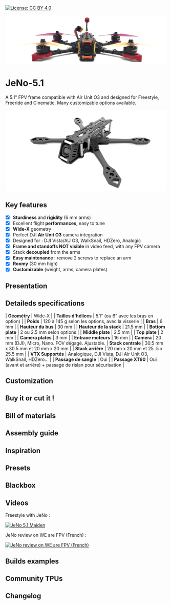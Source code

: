 [![License: CC BY 4.0](https://img.shields.io/badge/License-CC_BY_4.0-lightgrey.svg)](https://creativecommons.org/licenses/by/4.0/)

![](./images/JeNo_front.jpg)

# JeNo-5.1
A 5.1" FPV frame compatible with Air Unit O3 and designed for Freestyle, Freeride and Cinematic. Many customizable options available.

![](./images/JeNo_3d_classic.jpg)

## Key features
- [x] **Sturdiness** and **rigidity** (6 mm arms)
- [x] Excellent flight **performances**, easy to tune
- [x] **Wide-X** geometry
- [x] Perfect DJI **Air Unit O3** camera integration
- [x] Designed for : DJI Vista/AU O3, WalkSnail, HDZero, Analogic
- [x] **Frame and standoffs NOT visible** in video feed, with any FPV camera
- [x] Stack **decoupled** from the arms
- [x] **Easy maintenance** : remove 2 screws to replace an arm
- [x] **Roomy** (30 mm high)
- [x] **Customizable** (weight, arms, camera plates)

## Presentation


## Detaileds specifications


 | **Géométry** | Wide-X | 
 | **Tailles d'hélices** | 5.1" (ou 6" avec les bras en option) | 
 | **Poids** | 120 à 145 g selon les options, avec la visserie | 
 | **Bras** | 6 mm | 
 | **Hauteur du bus** | 30 mm | 
 | **Hauteur de la stack** | 21.5 mm | 
 | **Bottom plate** | 2 ou 2.5 mm selon options | 
 | **Middle plate** | 2.5 mm | 
 | **Top plate** | 2 mm | 
 | **Camera plates** | 3 mm | 
 | **Entraxe moteurs** | 16 mm | 
 | **Camera** | 20 mm (DJI), Micro, Nano. FOV dégagé. Ajustable.
 | **Stack centrale** | 30.5 mm x 30.5 mm et 20 mm x 20 mm | 
 | **Stack arrière** | 20 mm x 20 mm et 25 .5 x 25.5 mm | 
 | **VTX Supportés** | Analogique, DJI Vista, DJI Air Unit O3, WalkSnail, HDZero… | 
 | **Passage de sangle** | Oui | 
 | **Passage XT60** | Oui (avant et arrière) + passage de rislan pour sécurisation | 

## Customization


## Buy it or cut it !


## Bill of materials


## Assembly guide


## Inspiration


## Presets


## Blackbox


## Videos
Freestyle with JeNo :

[![JeNo 5.1 Maiden](https://img.youtube.com/vi/Fe3_sJf0j6o/0.jpg)](https://www.youtube.com/watch?v=Fe3_sJf0j6o "JeNo 5.1 Maiden - Click to Watch!")

JeNo review on WE are FPV (French) :

[![JeNo review on WE are FPV (French)](https://img.youtube.com/vi/RtPTJsno8Kg/0.jpg)](https://www.youtube.com/watch?v=RtPTJsno8Kg "JeNo review on WE are FPV (French) - Click to Watch!")

## Builds examples


## Community TPUs


## Changelog



